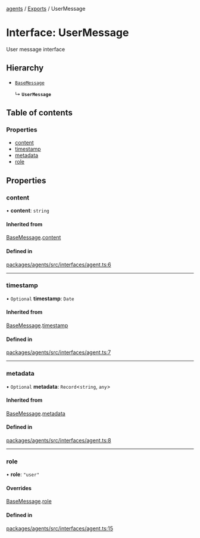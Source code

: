 <!-- 
 ⚠️  AUTO-GENERATED FILE - DO NOT EDIT MANUALLY
 This file is automatically generated by scripts/docs-generator.js
 To make changes, edit the source TypeScript files or update the generator script
-->

[agents](../../) / [Exports](../modules) / UserMessage

# Interface: UserMessage

User message interface

## Hierarchy

- [`BaseMessage`](BaseMessage)

  ↳ **`UserMessage`**

## Table of contents

### Properties

- [content](UserMessage#content)
- [timestamp](UserMessage#timestamp)
- [metadata](UserMessage#metadata)
- [role](UserMessage#role)

## Properties

### content

• **content**: `string`

#### Inherited from

[BaseMessage](BaseMessage).[content](BaseMessage#content)

#### Defined in

[packages/agents/src/interfaces/agent.ts:6](https://github.com/woojubb/robota/blob/bdf92966fb2bc9eb8d5a633591fffc1261e7f0f5/packages/agents/src/interfaces/agent.ts#L6)

___

### timestamp

• `Optional` **timestamp**: `Date`

#### Inherited from

[BaseMessage](BaseMessage).[timestamp](BaseMessage#timestamp)

#### Defined in

[packages/agents/src/interfaces/agent.ts:7](https://github.com/woojubb/robota/blob/bdf92966fb2bc9eb8d5a633591fffc1261e7f0f5/packages/agents/src/interfaces/agent.ts#L7)

___

### metadata

• `Optional` **metadata**: `Record`\<`string`, `any`\>

#### Inherited from

[BaseMessage](BaseMessage).[metadata](BaseMessage#metadata)

#### Defined in

[packages/agents/src/interfaces/agent.ts:8](https://github.com/woojubb/robota/blob/bdf92966fb2bc9eb8d5a633591fffc1261e7f0f5/packages/agents/src/interfaces/agent.ts#L8)

___

### role

• **role**: ``"user"``

#### Overrides

[BaseMessage](BaseMessage).[role](BaseMessage#role)

#### Defined in

[packages/agents/src/interfaces/agent.ts:15](https://github.com/woojubb/robota/blob/bdf92966fb2bc9eb8d5a633591fffc1261e7f0f5/packages/agents/src/interfaces/agent.ts#L15)
